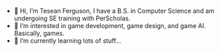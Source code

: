 - 👋 Hi, I’m Tesean Ferguson, I have a B.S. in Computer Science and am undergoing SE training with PerScholas.
- 👀 I’m interested in game development, game design, and game AI. Basically, games.
- 🌱 I’m currently learning lots of stuff...
<!--- 💞️ I’m looking to collaborate on ... --->
<!--- - 📫 How to reach me ... --->

<!---
TotalRaMpAgE981/TotalRaMpAgE981 is a ✨ special ✨ repository because its `README.md` (this file) appears on your GitHub profile.
You can click the Preview link to take a look at your changes.
--->
